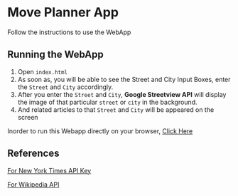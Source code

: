 # Move Planner App

Follow the instructions to use the WebApp

## Running the WebApp

1. Open `index.html`
2. As soon as, you will be able to see the Street and City Input Boxes, enter the `Street` and `City` accordingly.
3. After you enter the `Street` and `City`, **Google Streetview API** will display the image of that particular `street` or `city` in the background.
4. And related articles to that `Street` and `City` will be appeared on the screen

Inorder to run this Webapp directly on your browser, [Click Here](https://anujpanchal57.github.io/Move-Planner-App/)

## References

[For New York Times API Key](https://developer.nytimes.com/signup)

[For Wikipedia API](https://www.mediawiki.org/wiki/API:Main_page)
